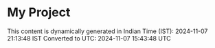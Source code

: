 # My Project

This content is dynamically generated in Indian Time (IST): 2024-11-07 21:13:48 IST
Converted to UTC: 2024-11-07 15:43:48 UTC
